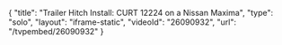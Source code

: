 {
    "title": "Trailer Hitch Install: CURT 12224 on a Nissan Maxima",
    "type": "solo",
    "layout": "iframe-static",
    "videoId": "26090932",
    "url": "\/tvpembed\/26090932"
}